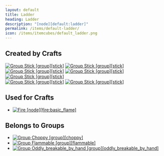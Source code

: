 ```yaml
---
layout: default
title: Ladder
heading: Ladder
description: "[node][default:ladder]"
permalink: /items/default-ladder/
icon: /items/itemcubes/default_ladder.png
---
```



## Created by Crafts

<div class="craft">
    <div>
        <span><a href="{{site.baseurl}}/items/group-stick/"><img src="{{site.baseurl}}/assets/img/items/group.png" data-toggle="tooltip" title="Group Stick [group][stick]"></a></span>
        <span></span>
        <span><a href="{{site.baseurl}}/items/group-stick/"><img src="{{site.baseurl}}/assets/img/items/group.png" data-toggle="tooltip" title="Group Stick [group][stick]"></a></span>
    </div>
    <div>
        <span><a href="{{site.baseurl}}/items/group-stick/"><img src="{{site.baseurl}}/assets/img/items/group.png" data-toggle="tooltip" title="Group Stick [group][stick]"></a></span>
        <span><a href="{{site.baseurl}}/items/group-stick/"><img src="{{site.baseurl}}/assets/img/items/group.png" data-toggle="tooltip" title="Group Stick [group][stick]"></a></span>
        <span><a href="{{site.baseurl}}/items/group-stick/"><img src="{{site.baseurl}}/assets/img/items/group.png" data-toggle="tooltip" title="Group Stick [group][stick]"></a></span>
    </div>
    <div>
        <span><a href="{{site.baseurl}}/items/group-stick/"><img src="{{site.baseurl}}/assets/img/items/group.png" data-toggle="tooltip" title="Group Stick [group][stick]"></a></span>
        <span></span>
        <span><a href="{{site.baseurl}}/items/group-stick/"><img src="{{site.baseurl}}/assets/img/items/group.png" data-toggle="tooltip" title="Group Stick [group][stick]"></a></span>
    </div>
</div>


## Used for Crafts

<ul class="list-items">
    <li><a href="{{site.baseurl}}/items/fire-basic-flame/"><img src="{{site.baseurl}}/assets/img/items/itemcubes/fire_basic_flame.png" data-toggle="tooltip" title="Fire [node][fire:basic_flame]"></a></li>
</ul>


## Belongs to Groups

<ul class="list-items">
    <li><a href="{{site.baseurl}}/items/group-choppy/"><img src="{{site.baseurl}}/assets/img/items/group.png" data-toggle="tooltip" title="Group Choppy [group][choppy]"></a></li>
    <li><a href="{{site.baseurl}}/items/group-flammable/"><img src="{{site.baseurl}}/assets/img/items/group.png" data-toggle="tooltip" title="Group Flammable [group][flammable]"></a></li>
    <li><a href="{{site.baseurl}}/items/group-oddly-breakable-by-hand/"><img src="{{site.baseurl}}/assets/img/items/group.png" data-toggle="tooltip" title="Group Oddly_breakable_by_hand [group][oddly_breakable_by_hand]"></a></li>
</ul>
